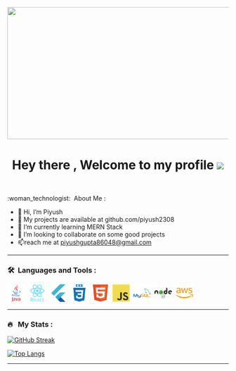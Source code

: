 <p align="center">




<p align="center"><img src="https://media.giphy.com/media/dWesBcTLavkZuG35MI/giphy.gif" width="600" height="300"  /></p>
<h1 align="center">Hey there , Welcome to my profile <img src="https://media.giphy.com/media/hvRJCLFzcasrR4ia7z/giphy.gif" width="40"></h1>
  
<p align="center"><img src="https://komarev.com/ghpvc/?username=piyush2308&style=flat-square&color=blue" alt=""></p>
 :woman_technologist: &nbsp;About Me :

- 👋 Hi, I’m Piyush
- 👀 My projects are available at github.com/piyush2308        
- 🌱 I’m currently learning MERN Stack
- 💞️ I’m looking to collaborate on some good projects
- 📫reach me at piyushgupta86048@gmail.com
 
---

### 🛠 &nbsp;Languages and Tools :

<p>
<img src="https://github.com/devicons/devicon/blob/master/icons/java/java-original-wordmark.svg" title="Java" alt="Java" width="40" height="40"/>&nbsp;
<img src="https://github.com/devicons/devicon/blob/master/icons/react/react-original-wordmark.svg" title="React" alt="React" width="40" height="40"/>&nbsp;
<img src="https://github.com/devicons/devicon/blob/master/icons/flutter/flutter-original.svg" title="Flutter" alt="Flutter" width="40" height="40"/>&nbsp;
<img src="https://github.com/devicons/devicon/blob/master/icons/css3/css3-plain-wordmark.svg"  title="CSS3" alt="CSS" width="40" height="40"/>&nbsp;
<img src="https://github.com/devicons/devicon/blob/master/icons/html5/html5-original.svg" title="HTML5" alt="HTML" width="40" height="40"/>&nbsp;
<img src="https://github.com/devicons/devicon/blob/master/icons/javascript/javascript-original.svg" title="JavaScript" alt="JavaScript" width="40" height="40"/>&nbsp;
<img src="https://github.com/devicons/devicon/blob/master/icons/mysql/mysql-original-wordmark.svg" title="MySQL"  alt="MySQL" width="40" height="40"/>&nbsp;
<img src="https://github.com/devicons/devicon/blob/master/icons/nodejs/nodejs-original-wordmark.svg" title="NodeJS" alt="NodeJS" width="40" height="40"/>&nbsp;
<img src="https://github.com/devicons/devicon/blob/master/icons/amazonwebservices/amazonwebservices-plain-wordmark.svg" title="AWS" alt="AWS" width="40" height="40"/>&nbsp;
 
 

---

### 🔥 &nbsp; My Stats :

[![GitHub Streak](http://github-readme-streak-stats.herokuapp.com?user=piyush2308&theme=dark&background=000000)](https://git.io/streak-stats)

[![Top Langs](https://github-readme-stats.vercel.app/api/top-langs/?username=piyush2308&layout=compact&theme=vision-friendly-dark)](https://github.com/anuraghazra/github-readme-stats)

---


<!---
piyush2308/piyush2308 is a ✨ special ✨ repository because its `README.md` (this file) appears on your GitHub profile.
You can click the Preview link to take a look at your changes.
--->

